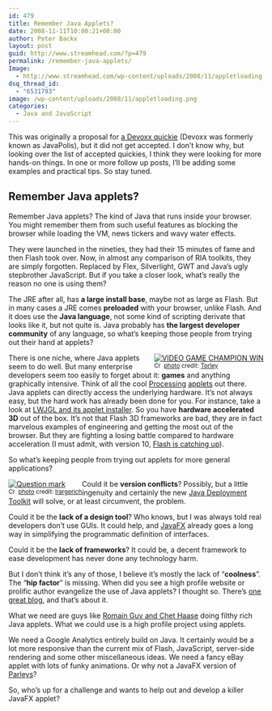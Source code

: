 ```yaml
---
id: 479
title: Remember Java Applets?
date: 2008-11-11T10:00:21+00:00
author: Peter Backx
layout: post
guid: http://www.streamhead.com/?p=479
permalink: /remember-java-applets/
Image:
  - http://www.streamhead.com/wp-content/uploads/2008/11/appletloading.png
dsq_thread_id:
  - "6531793"
image: /wp-content/uploads/2008/11/appletloading.png
categories:
  - Java and JavaScript
---
```

This was originally a proposal for <a title="Quickies - Devoxx08" href="http://www.devoxx.com/display/JV08/Quickies" target="_blank">a Devoxx quickie</a> (Devoxx was formerly known as JavaPolis), but it did not get accepted. I don&#8217;t know why, but looking over the list of accepted quickies, I think they were looking for more hands-on things. In one or more follow up posts, I&#8217;ll be adding some examples and practical tips. So stay tuned.

## Remember Java applets?

Remember Java applets? The kind of Java that runs inside your browser. You might remember them from such useful features as blocking the browser while loading the VM, news tickers and wavy water effects.

<!--more-->They were launched in the nineties, they had their 15 minutes of fame and then Flash took over. Now, in almost any comparison of RIA toolkits, they are simply forgotten. Replaced by Flex, Silverlight, GWT and Java&#8217;s ugly stepbrother JavaScript. But if you take a closer look, what&#8217;s really the reason no one is using them?

The JRE after all, has **a large install base**, maybe not as large as Flash. But in many cases a JRE comes **preloaded** with your browser, unlike Flash. And it does use the **Java language**, not some kind of scripting derivate that looks like it, but not quite is. Java probably has **the largest developer community** of any language, so what&#8217;s keeping those people from trying out their hand at applets?

<div style="float:right;">
  <a title="VIDEO GAME CHAMPION WIN" href="http://www.flickr.com/photos/70285332@N00/2992817483/" target="_blank"><img src="http://farm4.static.flickr.com/3155/2992817483_bcce38e60e_m.jpg" border="0" alt="VIDEO GAME CHAMPION WIN" /></a><br /> <small><a title="Attribution-ShareAlike License" href="http://creativecommons.org/licenses/by-sa/2.0/" target="_blank"><img src="http://www.streamhead.com/wp-content/plugins/photo-dropper/images/cc.png" border="0" alt="Creative Commons License" width="16" height="16" align="absmiddle" /></a> <a href="http://www.photodropper.com/photos/" target="_blank">photo</a> credit: <a title="Torley" href="http://www.flickr.com/photos/70285332@N00/2992817483/" target="_blank">Torley</a></small>
</div>

There is one niche, where Java applets seem to do well. But many enterprise developers seem too easily to forget about it: **games** and anything graphically intensive. Think of all the cool <a title="Processing" href="http://processing.org/" target="_blank">Processing</a> <a title="wordscapes by peter cho" href="http://www.typotopo.com/wordscapes/wordscapes.html" target="_blank">applets</a> out there. Java applets can directly access the underlying hardware. It&#8217;s not always easy, but the hard work has already been done for you. For instance, take a look at <a title="lwjgl:tutorials:applet-lwjglinstaller" href="http://lwjgl.org/wiki/doku.php/lwjgl/tutorials/applet-lwjglinstaller" target="_blank">LWJGL and its applet installer</a>. So you have **hardware accelerated 3D** out of the box. It&#8217;s not that Flash 3D frameworks are bad, they are in fact marvelous examples of engineering and getting the most out of the browser. But they are fighting a losing battle compared to hardware acceleration (I must admit, with version 10, <a title="gskinner.com: gBlog: Simple Flash Player 10 3D Demo" href="http://www.gskinner.com/blog/archives/2008/10/simple_flash_pl.html" target="_blank">Flash is catching up</a>).

So what&#8217;s keeping people from trying out applets for more general applications?

<div style="float:left">
  <a title="Question mark" href="http://www.flickr.com/photos/29638083@N00/2981195093/" target="_blank"><img src="http://farm4.static.flickr.com/3296/2981195093_a1c3b329ff_m.jpg" border="0" alt="Question mark" /></a><br /> <small><a title="Attribution License" href="http://creativecommons.org/licenses/by/2.0/" target="_blank"><img src="http://www.streamhead.com/wp-content/plugins/photo-dropper/images/cc.png" border="0" alt="Creative Commons License" width="16" height="16" align="absmiddle" /></a> <a href="http://www.photodropper.com/photos/" target="_blank">photo</a> credit: <a title="lrargerich" href="http://www.flickr.com/photos/29638083@N00/2981195093/" target="_blank">lrargerich</a></small>
</div>

Could it be **version conflicts**? Possibly, but a little ingenuity and certainly the new <a title="Java SE 6 Update 10" href="http://java.sun.com/javase/6/6u10faq.jsp" target="_blank">Java Deployment Toolkit</a> will solve, or at least circumvent, the problem.

Could it be the **lack of a design tool**? Who knows, but I was always told real developers don&#8217;t use GUIs. It could help, and <a title="JavaFX" href="http://www.sun.com/software/javafx/" target="_blank">JavaFX</a> already goes a long way in simplifying the programmatic definition of interfaces.

Could it be the **lack of frameworks**? It could be, a decent framework to ease development has never done any technology harm.

But I don&#8217;t think it&#8217;s any of those, I believe it&#8217;s mostly the lack of “**coolness**”. The “**hip factor**” is missing. When did you see a high profile website or prolific author evangelize the use of Java applets? I thought so. There&#8217;s <a title="James Weaver's JavaFX Blog" href="http://learnjavafx.typepad.com/weblog/" target="_blank">one great blog</a>, and that&#8217;s about it.

What we need are guys like <a title="Filthy Rich clients" href="http://filthyrichclients.org/" target="_blank">Romain Guy and Chet Haase</a> doing filthy rich Java applets. What we could use is a high profile project using applets.

We need a Google Analytics entirely build on Java. It certainly would be a lot more responsive than the current mix of Flash, JavaScript, server-side rendering and some other miscellaneous ideas. We need a fancy eBay applet with lots of funky animations. Or why not a JavaFX version of <a title="Parleys" href="http://www.parleys.com/display/PARLEYS/Home" target="_blank">Parleys</a>?

So, who&#8217;s up for a challenge and wants to help out and develop a killer JavaFX applet?

<!-- AddThis Advanced Settings generic via filter on the_content -->

<!-- AddThis Share Buttons generic via filter on the_content -->